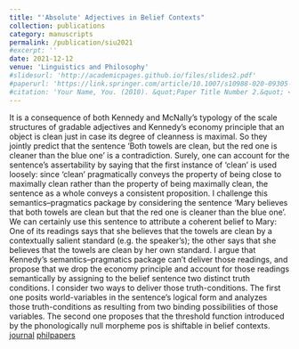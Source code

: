 ```yaml
---
title: "'Absolute' Adjectives in Belief Contexts"
collection: publications
category: manuscripts
permalink: /publication/siu2021
#excerpt: ''
date: 2021-12-12
venue: 'Linguistics and Philosophy'
#slidesurl: 'http://academicpages.github.io/files/slides2.pdf'
#paperurl: 'https://link.springer.com/article/10.1007/s10988-020-09305-8'
#citation: 'Your Name, You. (2010). &quot;Paper Title Number 2.&quot; <i>Journal 1</i>. 1(2).'
---
```

It is a consequence of both Kennedy and McNally’s typology of the scale structures of gradable adjectives and Kennedy’s economy principle that an object is clean just in case its degree of cleanness is maximal. So they jointly predict that the sentence ‘Both towels are clean, but the red one is cleaner than the blue one’ is a contradiction. Surely, one can account for the sentence’s assertability by saying that the first instance of ‘clean’ is used loosely: since ‘clean’ pragmatically conveys the property of being close to maximally clean rather than the property of being maximally clean, the sentence as a whole conveys a consistent proposition. I challenge this semantics–pragmatics package by considering the sentence ‘Mary believes that both towels are clean but that the red one is cleaner than the blue one’. We can certainly use this sentence to attribute a coherent belief to Mary: One of its readings says that she believes that the towels are clean by a contextually salient standard (e.g. the speaker’s); the other says that she believes that the towels are clean by her own standard. I argue that Kennedy’s semantics–pragmatics package can’t deliver those readings, and propose that we drop the economy principle and account for those readings semantically by assigning to the belief sentence two distinct truth conditions. I consider two ways to deliver those truth-conditions. The first one posits world-variables in the sentence’s logical form and analyzes those truth-conditions as resulting from two binding possibilities of those variables. The second one proposes that the threshold function introduced by the phonologically null morpheme pos is shiftable in belief contexts. [journal](https://link.springer.com/article/10.1007/s10988-020-09305-8) [philpapers](https://philpapers.org/archive/SIUAAI-2)
